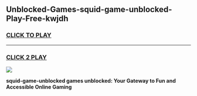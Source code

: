 
## Unblocked-Games-squid-game-unblocked-Play-Free-kwjdh
<h3>
<a href="https://premium76.site?title=squid-game-unblocked&ref=19M">CLICK TO PLAY</a></h3>
<hr>

<h3>
<a href="https://premium76.site?title=squid-game-unblocked&ref=19M">CLICK 2 PLAY</a>
  
</h3>

<a href="https://premium76.site?title=squid-game-unblocked&ref=19M"><img src="https://clearcache.store/games.png"></a>


**squid-game-unblocked games unblocked: Your Gateway to Fun and Accessible Online Gaming**

